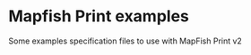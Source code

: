 Mapfish Print examples
=====================


Some examples specification files to use with MapFish Print v2
